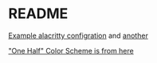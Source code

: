 # README

[Example alacritty configration](https://github.com/dikiaap/dotfiles/blob/master/.alacritty/alacritty.yml) and [another](https://github.com/makccr/dot/blob/master/.config/alacritty/alacritty.yml)

["One Half" Color Scheme is from here](https://github.com/dikiaap/dotfiles/blob/master/.alacritty/alacritty.yml)
